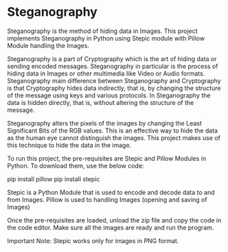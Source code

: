 # Steganography
Steganography is the method of hiding data in Images. This project implements Steganography in Python using Stepic module with Pillow Module handling the Images. 

Steganography is a part of Cryptography which is the art of hiding data or sending encoded messages. Steganography in particular is the process of hiding data in Images or other multimedia like Video or Audio formats. Steganography main difference between Steganography and Cryptography is that Cryptography hides data indirectly, that is, by changing the structure of the message using keys and various protocols. In Steganography the data is hidden directly, that is, without altering the structure of the message. 

Steganography alters the pixels of the images by changing the Least Significant Bits of the RGB values. This is an effective way to hide the data as the human eye cannot distinguish the images. This project makes use of this technique to hide the data in the image. 

To run this project, the pre-requisites are Stepic and Pillow Modules in Python. To download them, use the below code:

pip install pillow
pip install stepic

Stepic is a Python Module that is used to encode and decode data to and from Images. Pillow is used to handling Images (opening and saving of Images)

Once the pre-requisites are loaded, unload the zip file and copy the code in the code editor. Make sure all the images are ready and run the program. 

Important Note: Stepic works only for images in PNG format. 
